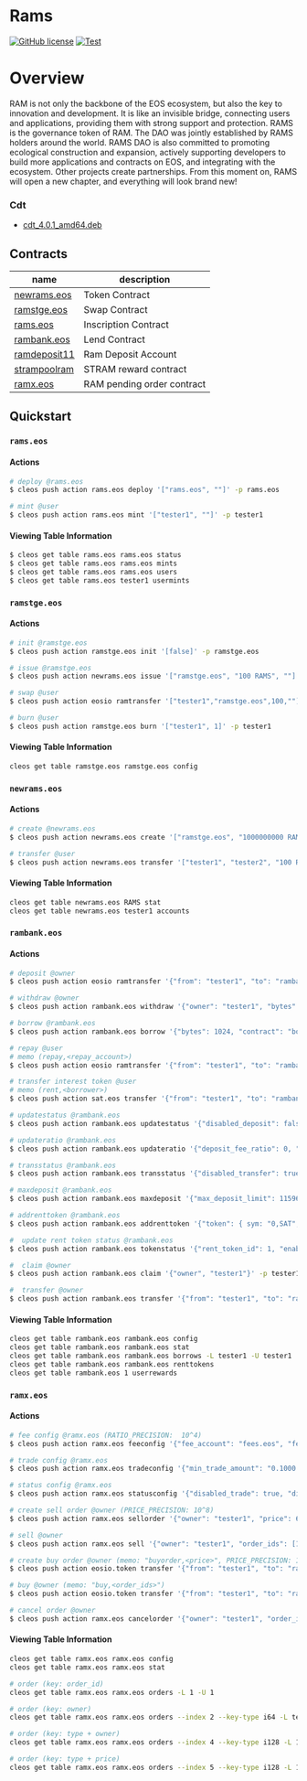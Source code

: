 # Rams

[![GitHub license](https://img.shields.io/badge/license-MIT-blue.svg)](https://github.com/RAMSEOS/rams-contracts/blob/main/LICENSE)
[![Test](https://github.com/RAMSEOS/rams-contracts/actions/workflows/test.yml/badge.svg)](https://github.com/RAMSEOS/rams-contracts/actions/workflows/test.yml)

# Overview

RAM is not only the backbone of the EOS ecosystem, but also the key to innovation and development. It is like an invisible bridge, connecting users and applications, providing them with strong support and protection. RAMS is the governance token of RAM. The DAO was jointly established by RAMS holders around the world. RAMS DAO is also committed to promoting ecological construction and expansion, actively supporting developers to build more applications and contracts on EOS, and integrating with the ecosystem. Other projects create partnerships. From this moment on, RAMS will open a new chapter, and everything will look brand new!

### Cdt

-   <a href="https://github.com/AntelopeIO/cdt/releases/download/v4.0.1/cdt_4.0.1_amd64.deb"> cdt_4.0.1_amd64.deb</a>

## Contracts

| name                                                  | description                |
| ----------------------------------------------------- | -------------------------- |
| [newrams.eos](https://bloks.io/account/newrams.eos)   | Token Contract             |
| [ramstge.eos](https://bloks.io/account/ramstge.eos)   | Swap Contract              |
| [rams.eos](https://bloks.io/account/rams.eos)         | Inscription Contract       |
| [rambank.eos](https://bloks.io/account/rambank.eos)   | Lend Contract              |
| [ramdeposit11](https://bloks.io/account/ramdeposit11) | Ram Deposit Account        |
| [strampoolram](https://bloks.io/account/strampoolram) | STRAM reward contract      |
| [ramx.eos](https://bloks.io/account/ramx.eos)         | RAM pending order contract |

## Quickstart

### `rams.eos`

#### Actions

```bash
# deploy @rams.eos
$ cleos push action rams.eos deploy '["rams.eos", ""]' -p rams.eos

# mint @user
$ cleos push action rams.eos mint '["tester1", ""]' -p tester1
```

#### Viewing Table Information

```bash
$ cleos get table rams.eos rams.eos status
$ cleos get table rams.eos rams.eos mints
$ cleos get table rams.eos rams.eos users
$ cleos get table rams.eos tester1 usermints
```

### `ramstge.eos`

#### Actions

```bash
# init @ramstge.eos
$ cleos push action ramstge.eos init '[false]' -p ramstge.eos

# issue @ramstge.eos
$ cleos push action newrams.eos issue '["ramstge.eos", "100 RAMS", ""]' -p ramstge.eos

# swap @user
$ cleos push action eosio ramtransfer '["tester1","ramstge.eos",100,""]' -p tester1

# burn @user
$ cleos push action ramstge.eos burn '["tester1", 1]' -p tester1
```

#### Viewing Table Information

```bash
cleos get table ramstge.eos ramstge.eos config
```

### `newrams.eos`

#### Actions

```bash
# create @newrams.eos
$ cleos push action newrams.eos create '["ramstge.eos", "1000000000 RAMS"]' -p newrams.eos

# transfer @user
$ cleos push action newrams.eos transfer '["tester1", "tester2", "100 RAMS", ""]' -p tester1
```

#### Viewing Table Information

```bash
cleos get table newrams.eos RAMS stat
cleos get table newrams.eos tester1 accounts
```

### `rambank.eos`

#### Actions

```bash
# deposit @owner
$ cleos push action eosio ramtransfer '{"from": "tester1", "to": "rambank.eos", "bytes": "1024", "memo": ""}' -p tester1

# withdraw @owner
$ cleos push action rambank.eos withdraw '{"owner": "tester1", "bytes": 1024}' -p tester1

# borrow @rambank.eos
$ cleos push action rambank.eos borrow '{"bytes": 1024, "contract": "borrower1"}' -p rambank.eos

# repay @user
# memo (repay,<repay_account>)
$ cleos push action eosio ramtransfer '{"from": "tester1", "to": "rambank.eos", "bytes": "1024", "memo": "repay,tester1"}' -p tester1

# transfer interest token @user
# memo (rent,<borrower>)
$ cleos push action sat.eos transfer '{"from": "tester1", "to": "rambank.eos", "bytes": "1024", "memo": "rent,tester1"}' -p tester1

# updatestatus @rambank.eos
$ cleos push action rambank.eos updatestatus '{"disabled_deposit": false, "disabled_withdraw": false }' -p rambank.eos

# updateratio @rambank.eos
$ cleos push action rambank.eos updateratio '{"deposit_fee_ratio": 0, "withdraw_fee_ratio": 0, "reward_dao_ratio": 2000, "usage_limit_ratio": 9000 }' -p rambank.eos

# transstatus @rambank.eos
$ cleos push action rambank.eos transstatus '{"disabled_transfer": true }' -p rambank.eos

# maxdeposit @rambank.eos
$ cleos push action rambank.eos maxdeposit '{"max_deposit_limit": 115964116992}' -p rambank.eos

# addrenttoken @rambank.eos
$ cleos push action rambank.eos addrenttoken '{"token": { sym: "0,SAT", contract: "sat.eso"}}' -p rambank.eos

#  update rent token status @rambank.eos
$ cleos push action rambank.eos tokenstatus '{"rent_token_id": 1, "enabled": true}' -p rambank.eos

#  claim @owner
$ cleos push action rambank.eos claim '{"owner", "tester1"}' -p tester1

#  transfer @owner
$ cleos push action rambank.eos transfer '{"from": "tester1", "to": "ramx.eos", "bytes": 1000, "memo":""}' -p tester1
```

#### Viewing Table Information

```bash
cleos get table rambank.eos rambank.eos config
cleos get table rambank.eos rambank.eos stat
cleos get table rambank.eos rambank.eos borrows -L tester1 -U tester1
cleos get table rambank.eos rambank.eos renttokens
cleos get table rambank.eos 1 userrewards
```

### `ramx.eos`

#### Actions

```bash
# fee config @ramx.eos (RATIO_PRECISION:  10^4)
$ cleos push action ramx.eos feeconfig '{"fee_account": "fees.eos", "fee_ratio": 2000}' -p ramx.eos

# trade config @ramx.eos
$ cleos push action ramx.eos tradeconfig '{"min_trade_amount": "0.1000 EOS", "min_trade_bytes": 1000}' -p ramx.eos

# status config @ramx.eos
$ cleos push action ramx.eos statusconfig '{"disabled_trade": true, "disabled_pending_order": true, "disabled_cancel_order": true}' -p ramx.eos

# create sell order @owner (PRICE_PRECISION: 10^8)
$ cleos push action ramx.eos sellorder '{"owner": "tester1", "price": 600000, "bytes": 1000}' -p tester1

# sell @owner
$ cleos push action ramx.eos sell '{"owner": "tester1", "order_ids": [1,2]}' -p tester1

# create buy order @owner (memo: "buyorder,<price>", PRICE_PRECISION: 10^8)
$ cleos push action eosio.token transfer '{"from": "tester1", "to": "ramx.eos", "quantity": "10.0000 EOS", "memo": "buyorder,500000"}' -p tester1

# buy @owner (memo: "buy,<order_ids>")
$ cleos push action eosio.token transfer '{"from": "tester1", "to": "ramx.eos", "quantity": "10.0000 EOS", "memo": "buy,3-4"}' -p tester1

# cancel order @owner
$ cleos push action ramx.eos cancelorder '{"owner": "tester1", "order_ids": [1,2,3,4]}' -p tester1
```

#### Viewing Table Information

```bash
cleos get table ramx.eos ramx.eos config
cleos get table ramx.eos ramx.eos stat

# order (key: order_id)
cleos get table ramx.eos ramx.eos orders -L 1 -U 1

# order (key: owner)
cleos get table ramx.eos ramx.eos orders --index 2 --key-type i64 -L tester1 -U tester1

# order (key: type + owner)
cleos get table ramx.eos ramx.eos orders --index 4 --key-type i128 -L 1000 -U 2000

# order (key: type + price)
cleos get table ramx.eos ramx.eos orders --index 5 --key-type i128 -L 1000 -U 2000
```
